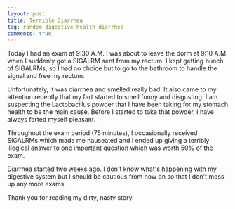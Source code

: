 ```yaml
---
layout: post
title: Terrible Diarrhea
tag: random digestive-health diarrhea
comments: true
---
```


Today I had an exam at 9:30 A.M. I was about to leave the dorm at 9:10 A.M. when I suddenly got a SIGALRM sent from my rectum. 
I kept getting bunch of SIGALRMs, so I had no choice but to go to the bathroom to handle the signal and free my rectum.

Unfortunately, it was diarrhea and smelled really bad. It also came to my attention recently that my fart started to smell funny and disgusting. I am suspecting the Lactobacillus powder that I have been taking for my stomach health to be the main cause. Before I started to take that powder, I have always farted myself pleasant.

Throughout the exam period (75 minutes), I occasionally received SIGALRMs which made me nauseated and I ended up giving a terribly illogical answer to one important question which was worth 50% of the exam.

Diarrhea started two weeks ago. I don't know what's happening with my digestive system but I should be cautious from now on so that I don't mess up any more exams.

Thank you for reading my dirty, nasty story.
